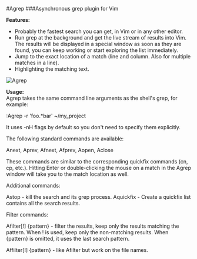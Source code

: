 #Agrep
###Asynchronous grep plugin for Vim

__Features:__

- Probably the fastest search you can get, in Vim or in any other editor.
- Run grep at the background and get the live stream of results into Vim.  The
  results will be displayed in a special window as soon as they are found, you
  can keep working or start exploring the list immediately.
- Jump to the exact location of a match (line and column. Also for multiple
  matches in a line).
- Highlighting the matching text.

![Agrep](http://i.imgur.com/gW8q0Kk.gif?1)

__Usage:__  
Agrep takes the same command line arguments as the shell's grep, for example:

:Agrep -r 'foo.*bar' ~/my_project

It uses -nH flags by default so you don't need to specify them explicitly.

The following standard commands are available:

Anext, Aprev, Afnext, Afprev, Aopen, Aclose

These commands are similar to the corresponding quickfix commands (cn, cp,
etc.).  Hitting Enter or double-clicking the mouse on a match in the Agrep
window will take you to the match location as well.

Additional commands:

Astop     - kill the search and its grep process.
Aquickfix - Create a quickfix list contains all the search results.

Filter commands:

Afilter[!] {pattern} - filter the results, keep only the results matching the
pattern.  When ! is used, keep only the non-matching results. When {pattern} is
omitted, it uses the last search pattern.

Affilter[!] {pattern} - like Afilter but work on the file names.

